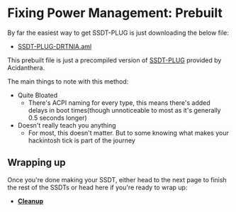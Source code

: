# Fixing Power Management: Prebuilt

By far the easiest way to get SSDT-PLUG is just downloading the below file:

* [SSDT-PLUG-DRTNIA.aml](https://github.com/dortania/Getting-Started-With-ACPI/blob/master/extra-files/compiled/SSDT-PLUG-DRTNIA.aml)

This prebuilt file is just a precompiled version of [SSDT-PLUG](https://github.com/acidanthera/OpenCorePkg/tree/master/Docs/AcpiSamples/Source/SSDT-PLUG.dsl) provided by Acidanthera.

The main things to note with this method:

* Quite Bloated
  * There's ACPI naming for every type, this means there's added delays in boot times(though unnoticeable to most as it's generally 0.5 seconds longer)
* Doesn't really teach you anything
  * For most, this doesn't matter. But to some knowing what makes your hackintosh tick is part of the journey

## Wrapping up

Once you're done making your SSDT, either head to the next page to finish the rest of the SSDTs or head here if you're ready to wrap up:

* [**Cleanup**](/cleanup.md)
